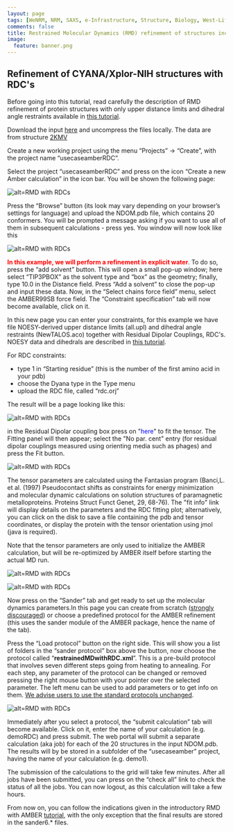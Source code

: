 ```yaml
---
layout: page
tags: [WeNRM, NRM, SAXS, e-Infrastructure, Structure, Biology, West-Life, EU, EGI, 7framework, Grid]
comments: false
title: Restrained Molecular Dynamics (RMD) refinement of structures including RDC's
image:
  feature: banner.png
---
```


## Refinement of CYANA/Xplor-NIH structures with RDC's

Before going into this tutorial, read carefully the description of RMD refinement of protein structures with only upper distance limits and dihedral angle restraints available in [this tutorial](../amber/).

Download the input [here](demoRDC.tgz) and uncompress the files locally. The data are from structure [2KMV](https://www.rcsb.org/pdb/explore/explore.do?pdbId=2kmv)

Create a new working project using the menu “Projects” -> “Create”, with the project name “usecaseamberRDC”. 

Select the project “usecaseamberRDC” and press on the icon “Create a new Amber calculation” in the icon bar. You will be shown the following page:


![alt=RMD with RDCs](images/1.jpg)

Press the “Browse” button (its look may vary depending on your browser’s settings for language) and upload the NDOM.pdb file, which contains 20 conformers. You will be prompted a message asking if you want to use all of them in subsequent calculations - press yes. You window will now look like this

![alt=RMD with RDCs](images/2.jpg)

<span style="color:red;">**In this example, we will perform a refinement in explicit water**</span>. To do so, press the “add solvent” button. This will open a small pop-up window; here select “TIP3PBOX” as the solvent type and “box” as the geometry; finally, type 10.0 in the Distance field. Press “Add a solvent” to close the pop-up and input these data. Now, in the “Select chains force field” menu, select the AMBER99SB force field. The “Constraint specification” tab will now become available, click on it.

In this new page  you can enter your constraints, for this example we have file NOESY-derived upper distance limits (all.upl) and dihedral angle restraints (NewTALOS.aco) together with Residual Dipolar Couplings, RDC's. NOESY data and dihedrals are described in [this tutorial](../amber/).

For RDC constraints:

* type 1 in “Starting residue” (this is the number of the first amino acid in your pdb)
* choose the Dyana type in the Type menu
* upload the RDC file, called “rdc.orj” 

The result will be a page looking like this:

![alt=RMD with RDCs](images/3.jpg)

in the Residual Dipolar coupling box press on "<span style="color:blue;">here</span>" to fit the tensor. The Fitting panel will then appear; select  the "No par. cent" entry (for residual dipolar couplings measured using orienting media such as phages)  and press the Fit button.

![alt=RMD with RDCs](images/4.jpg)

The tensor parameters are calculated using the Fantasian program (Banci,L. et al. (1997) Pseudocontact shifts as constraints for energy minimization and molecular dynamic calculations on solution structures of paramagnetic metalloproteins. Proteins Struct Funct Genet, 29, 68-76). The "fit info" link will display details on the parameters and the RDC fitting plot; alternatively, you can click on the disk to save a file containing the pdb and tensor coordinates, or display the protein with the tensor orientation using jmol (java is required).

Note that the tensor parameters are only used to initialize the AMBER calculation, but will be re-optimized by AMBER itself before starting the actual MD run. 

![alt=RMD with RDCs](images/5.jpg)

![alt=RMD with RDCs](images/6.jpg)

Now press on the “Sander” tab and get ready to set up the molecular dynamics parameters.In this page you can create from scratch (<span style="text-decoration: underline;">strongly discouraged</span>) or choose a predefined protocol for the AMBER refinement (this uses the sander module of the AMBER package, hence the name of the tab).

Press the “Load protocol” button on the right side. This will show you a list of folders in the “sander protocol” box above the button, now choose the protocol called “**restrainedMDwithRDC.xml**”. This is a pre-build protocol that involves seven different steps going from heating to annealing. For each step, any parameter of the protocol can be changed or removed pressing the right mouse button with your pointer over the selected parameter. The left menu can be used to add parameters or to get info on them. <span style="text-decoration: underline;">We advise users to use the standard protocols unchanged</span>.

![alt=RMD with RDCs](images/7.jpg)

Immediately after you select a protocol, the “submit calculation” tab will become available. Click on it, enter the name of your calculation (e.g. demoRDC) and press submit. The web portal will submit a separate calculation (aka job) for each of the 20 structures in the input NDOM.pdb. The results will by be stored in a subfolder of the “usecaseamber” project, having the name of your calculation (e.g. demo1).

The submission of the calculations to the grid will take few minutes. After all jobs have been submitted, you can press on the “check all” link to check the status of all the jobs. You can now logout, as this calculation will take a few hours.

From now on, you can follow the indications given in the introductory RMD with AMBER [tutorial](../amber/), with the only exception that the final results are stored in the sander6.* files.
